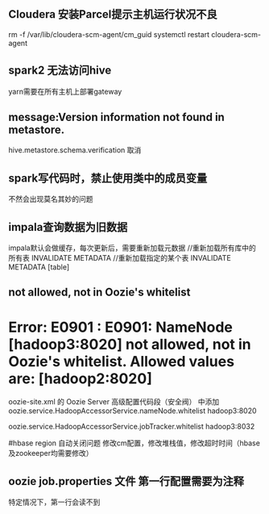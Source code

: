## Cloudera 安装Parcel提示主机运行状况不良

rm -f /var/lib/cloudera-scm-agent/cm_guid
systemctl restart cloudera-scm-agent


## spark2 无法访问hive
yarn需要在所有主机上部署gateway


## message:Version information not found in metastore.
hive.metastore.schema.verification 取消


## spark写代码时，禁止使用类中的成员变量
不然会出现莫名其妙的问题


## impala查询数据为旧数据
impala默认会做缓存，每次更新后，需要重新加载元数据
//重新加载所有库中的所有表
INVALIDATE METADATA
//重新加载指定的某个表
INVALIDATE METADATA [table]


## not allowed, not in Oozie's whitelist
# Error: E0901 : E0901: NameNode [hadoop3:8020] not allowed, not in Oozie's whitelist. Allowed values are: [hadoop2:8020]
oozie-site.xml 的 Oozie Server 高级配置代码段（安全阀） 中添加
<property>
<name>oozie.service.HadoopAccessorService.nameNode.whitelist</name>
<value>hadoop3:8020</value>
</property>
  
<property>    
<name>oozie.service.HadoopAccessorService.jobTracker.whitelist</name>
 <value>hadoop3:8032</value>
 </property>



 #hbase region 自动关闭问题
 修改cm配置，修改堆栈值，修改超时时间（hbase及zookeeper均需要修改）


 ## oozie job.properties 文件 第一行配置需要为注释
 特定情况下，第一行会读不到





